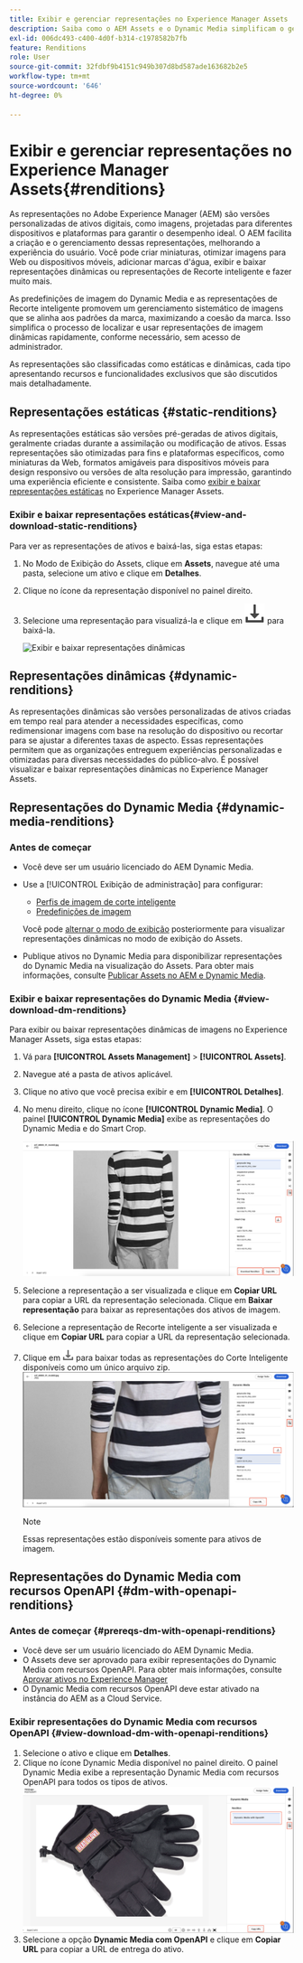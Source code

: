 ```yaml
---
title: Exibir e gerenciar representações no Experience Manager Assets
description: Saiba como o AEM Assets e o Dynamic Media simplificam o gerenciamento eficiente de imagens com representações de imagem estáticas e dinâmicas.
exl-id: 006dc493-c400-4d0f-b314-c1978582b7fb
feature: Renditions
role: User
source-git-commit: 32fdbf9b4151c949b307d8bd587ade163682b2e5
workflow-type: tm+mt
source-wordcount: '646'
ht-degree: 0%

---
```


# Exibir e gerenciar representações no Experience Manager Assets{#renditions}

As representações no Adobe Experience Manager (AEM) são versões personalizadas de ativos digitais, como imagens, projetadas para diferentes dispositivos e plataformas para garantir o desempenho ideal. O AEM facilita a criação e o gerenciamento dessas representações, melhorando a experiência do usuário. Você pode criar miniaturas, otimizar imagens para Web ou dispositivos móveis, adicionar marcas d&#39;água, exibir e baixar representações dinâmicas ou representações de Recorte inteligente e fazer muito mais.

As predefinições de imagem do Dynamic Media e as representações de Recorte inteligente promovem um gerenciamento sistemático de imagens que se alinha aos padrões da marca, maximizando a coesão da marca. Isso simplifica o processo de localizar e usar representações de imagem dinâmicas rapidamente, conforme necessário, sem acesso de administrador.

As representações são classificadas como estáticas e dinâmicas, cada tipo apresentando recursos e funcionalidades exclusivos que são discutidos mais detalhadamente.

## Representações estáticas {#static-renditions}

As representações estáticas são versões pré-geradas de ativos digitais, geralmente criadas durante a assimilação ou modificação de ativos. Essas representações são otimizadas para fins e plataformas específicos, como miniaturas da Web, formatos amigáveis para dispositivos móveis para design responsivo ou versões de alta resolução para impressão, garantindo uma experiência eficiente e consistente.
Saiba como [exibir e baixar representações estáticas](#view-and-download-static-renditions) no Experience Manager Assets.

### Exibir e baixar representações estáticas{#view-and-download-static-renditions}

Para ver as representações de ativos e baixá-las, siga estas etapas:

1. No Modo de Exibição do Assets, clique em **Assets**, navegue até uma pasta, selecione um ativo e clique em **Detalhes**.
1. Clique no ícone da representação disponível no painel direito.
1. Selecione uma representação para visualizá-la e clique em ![ícone de download](/help/assets/assets/download-icon.svg) para baixá-la.

   ![Exibir e baixar representações dinâmicas](/help/assets/assets/view-download-static-rendition.png)

## Representações dinâmicas {#dynamic-renditions}

As representações dinâmicas são versões personalizadas de ativos criadas em tempo real para atender a necessidades específicas, como redimensionar imagens com base na resolução do dispositivo ou recortar para se ajustar a diferentes taxas de aspecto.
Essas representações permitem que as organizações entreguem experiências personalizadas e otimizadas para diversas necessidades do público-alvo. É possível visualizar e baixar representações dinâmicas no Experience Manager Assets.

## Representações do Dynamic Media {#dynamic-media-renditions}

### Antes de começar

* Você deve ser um usuário licenciado do AEM Dynamic Media.
* Use a [!UICONTROL Exibição de administração] para configurar:
   * [Perfis de imagem de corte inteligente](/help/assets/dynamic-media/image-profiles.md#creating-image-profiles)
   * [Predefinições de imagem](/help/assets/dynamic-media/managing-image-presets.md)

  Você pode [alternar o modo de exibição](/help/assets/assets-view-introduction.md#how-to-access-assets-view) posteriormente para visualizar representações dinâmicas no modo de exibição do Assets.
* Publique ativos no Dynamic Media para disponibilizar representações do Dynamic Media na visualização do Assets. Para obter mais informações, consulte [Publicar Assets no AEM e Dynamic Media](https://experienceleague.adobe.com/pt-br/docs/experience-manager-cloud-service/content/assets/assets-view/publish-assets-to-aem-and-dm).


### Exibir e baixar representações do Dynamic Media {#view-download-dm-renditions}

Para exibir ou baixar representações dinâmicas de imagens no Experience Manager Assets, siga estas etapas:

1. Vá para **[!UICONTROL Assets Management]** > **[!UICONTROL Assets]**.

1. Navegue até a pasta de ativos aplicável.

1. Clique no ativo que você precisa exibir e em **[!UICONTROL Detalhes]**.

1. No menu direito, clique no ícone **[!UICONTROL Dynamic Media]**. O painel **[!UICONTROL Dynamic Media]** exibe as representações do Dynamic Media e do Smart Crop.

   ![representações dinâmicas](/help/assets/assets/dm-scene7-renditions.png)
   <!-- ![dynamic renditions](assets/preset_smart_crop_view.png) -->

1. Selecione a representação a ser visualizada e clique em **Copiar URL** para copiar a URL da representação selecionada. Clique em **Baixar representação** para baixar as representações dos ativos de imagem.
1. Selecione a representação de Recorte inteligente a ser visualizada e clique em **Copiar URL** para copiar a URL da representação selecionada.
1. Clique em ![ícone de download](assets/do-not-localize/download-icon.png) para baixar todas as representações do Corte Inteligente disponíveis como um único arquivo zip.
   ![ícone de download](/help/assets/assets/smartcrop-rendition.png)

   >[!NOTE]
   >
   >Essas representações estão disponíveis somente para ativos de imagem.

## Representações do Dynamic Media com recursos OpenAPI {#dm-with-openapi-renditions}

### Antes de começar {#prereqs-dm-with-openapi-renditions}

* Você deve ser um usuário licenciado do AEM Dynamic Media.
* O Assets deve ser aprovado para exibir representações do Dynamic Media com recursos OpenAPI. Para obter mais informações, consulte [Aprovar ativos no Experience Manager](/help/assets/approve-assets.md#copy-delivery-url-approved-assets)
* O Dynamic Media com recursos OpenAPI deve estar ativado na instância do AEM as a Cloud Service.

### Exibir representações do Dynamic Media com recursos OpenAPI {#view-download-dm-with-openapi-renditions}

1. Selecione o ativo e clique em **Detalhes**.
1. Clique no ícone Dynamic Media disponível no painel direito. O painel Dynamic Media exibe a representação Dynamic Media com recursos OpenAPI para todos os tipos de ativos.
   ![ícone de download](/help/assets/assets/dm-with-open-api-copy-url.png)
1. Selecione a opção **Dynamic Media com OpenAPI** e clique em **Copiar URL** para copiar a URL de entrega do ativo.



